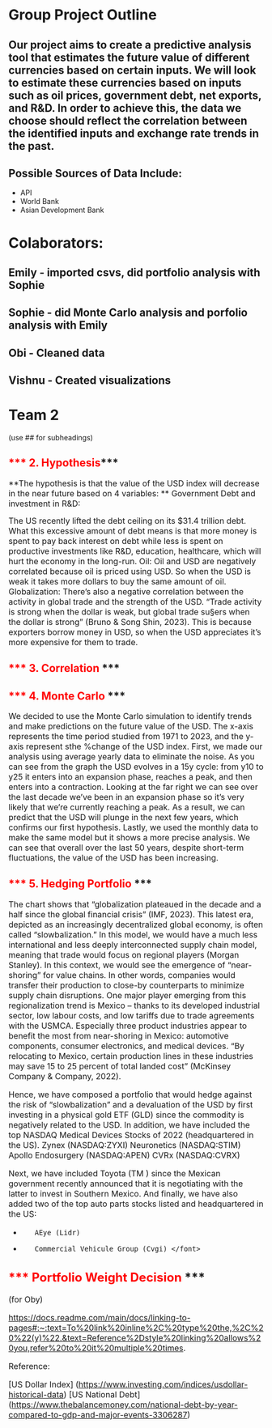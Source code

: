 # Group Project Outline
## Our project aims to create a predictive analysis tool that estimates the future value of different currencies based on certain inputs. We will look to estimate these currencies based on inputs such as oil prices, government debt, net exports, and R&D. In order to achieve this, the data we choose should reflect the correlation between the identified inputs and exchange rate trends in the past. 

## Possible Sources of Data Include: 

-	API
-	World Bank
-	Asian Development Bank

# Colaborators:
## Emily - imported csvs, did portfolio analysis with Sophie
## Sophie - did Monte Carlo analysis and porfolio analysis with Emily
## Obi - Cleaned data
## Vishnu - Created visualizations 

# Team 2 

(use ## for subheadings)

##  <font color="red">*** 2. Hypothesis</font>***


<font size="3">**The hypothesis is that the value of the USD index will decrease in the near future based on 4 variables:
**
Government Debt and investment in R&D:

The US recently lifted the debt ceiling on its $31.4 trillion debt. What this excessive amount of debt means is that more money is spent to pay back interest on debt while less is spent on productive investments like R&D, education, healthcare, which will hurt the economy in the long-run.
Oil:
Oil and USD are negatively correlated because oil is priced using USD. So when the USD is weak it takes more dollars to buy the same amount of oil.
Globalization: 
There’s also a negative correlation between the activity in global trade and the strength of the USD. “Trade activity is strong when the dollar is weak, but global trade su§ers when the dollar is strong” (Bruno &
Song Shin, 2023). This is because exporters borrow money in USD, so when the USD appreciates it’s more expensive for them to trade.</font>
##   <font color="red">*** 3. Correlation </font>***


## <font color="red">***  4. Monte Carlo </font>***
<font size="3"> We decided to use the Monte Carlo simulation to identify trends and make predictions on the future value of the USD. The x-axis represents the time period studied from 1971 to 2023, and the y-axis represent sthe %change of the USD index.
First, we made our analysis using average yearly data to eliminate the noise. As you can see from the graph the USD evolves in a 15y cycle: from y10 to y25 it enters into an expansion phase, reaches a peak, and then enters into a contraction. Looking at the far right we can see over the last decade we’ve been in an expansion phase so it’s very likely that we’re currently reaching a peak. As a result, we can predict that the USD will plunge in the next few years, which confirms our first hypothesis.
Lastly, we used the monthly data to make the same model but it shows a more precise analysis. We can see that overall over the last 50 years, despite short-term fluctuations,  the value of the USD has been increasing. </font>
## <font color="red">***  5. Hedging Portfolio </font>***
<font size="3"> The chart shows that “globalization plateaued in the decade and a half since the global financial crisis” (IMF, 2023). This latest era, depicted as an increasingly decentralized global economy, is often called “slowbalization.” In this model, we would have a much less international and less deeply interconnected supply chain model, meaning that trade would focus on regional players (Morgan Stanley). In this context, we would see the emergence of “near-shoring” for value chains. In other words, companies would transfer their production to close-by counterparts to minimize supply chain disruptions. One major player emerging from this regionalization trend is Mexico – thanks to its developed industrial sector, low labour costs, and low tariffs due to trade agreements with the USMCA.
Especially three product industries appear to benefit the most from near-shoring in Mexico: automotive components, consumer electronics, and medical devices. “By relocating to Mexico, certain production lines in these industries may save 15 to 25 percent of total landed cost” (McKinsey Company & Company, 2022).
 
Hence, we have composed a portfolio that would hedge against the risk of “slowbalization” and a devaluation of the USD by first investing in a physical gold ETF (GLD) since the commodity is negatively related to the USD.
 In addition, we have included the top NASDAQ Medical Devices Stocks of 2022 (headquartered in the US).
Zynex (NASDAQ:ZYXI)
Neuronetics (NASDAQ:STIM)
 Apollo Endosurgery (NASDAQ:APEN)
CVRx (NASDAQ:CVRX)
 
Next, we have included Toyota (TM ) since the Mexican government recently announced that it is negotiating with the latter to invest in Southern Mexico.
And finally, we have also added two of the top auto parts stocks listed and headquartered in the US:
-        AEye (Lidr)
-        Commercial Vehicule Group (Cvgi) </font>
 
##  <font color="red">***  Portfolio Weight Decision </font>***


(for Oby)

https://docs.readme.com/main/docs/linking-to-pages#:~:text=To%20link%20inline%2C%20type%20the,%2C%20%22(y)%22.&text=Reference%2Dstyle%20linking%20allows%20you,refer%20to%20it%20multiple%20times.








Reference:

[US Dollar Index] (https://www.investing.com/indices/usdollar-historical-data)
[US National Debt] (https://www.thebalancemoney.com/national-debt-by-year-compared-to-gdp-and-major-events-3306287)




